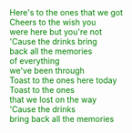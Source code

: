 
<span style="color:green"> 
Here's to the ones that we got  <br>
Cheers to the wish you  <br>
were here but you're not  <br>
'Cause the drinks bring  <br>
back all the memories  <br>
of everything  <br>
we've been through  <br>
Toast to the ones here today  <br>
Toast to the ones  <br>
that we lost on the way  <br>
'Cause the drinks  <br>
bring back all the memories <br>  </span>